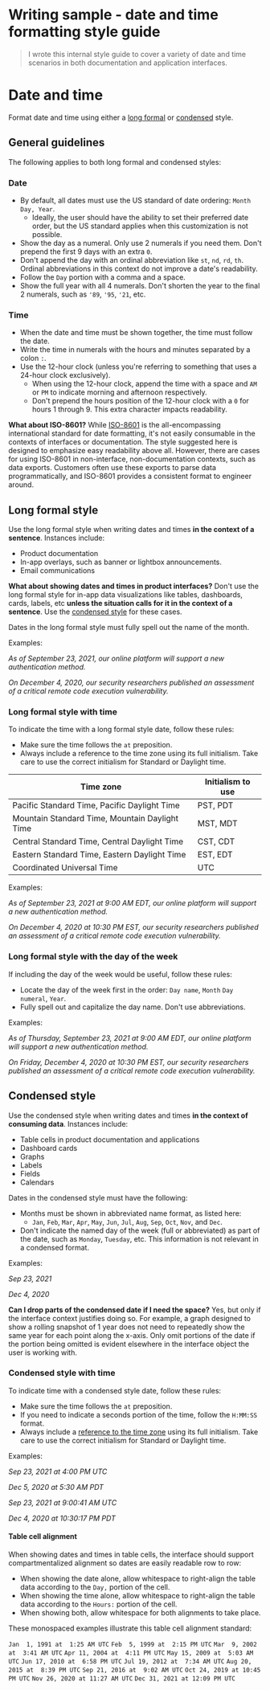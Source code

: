 # Writing sample - date and time formatting style guide

> I wrote this internal style guide to cover a variety of date and time scenarios in both documentation and application interfaces.

# Date and time

Format date and time using either a [long formal](#long-formal-style) or [condensed](#condensed-style) style.

## General guidelines

The following applies to both long formal and condensed styles:

### Date

* By default, all dates must use the US standard of date ordering: `Month Day, Year`.
  * Ideally, the user should have the ability to set their preferred date order, but the US standard applies when this customization is not possible.
* Show the day as a numeral. Only use 2 numerals if you need them. Don't prepend the first 9 days with an extra `0`.
* Don't append the day with an ordinal abbreviation like `st`, `nd`, `rd`, `th`. Ordinal abbreviations in this context do not improve a date's readability.
* Follow the `Day` portion with a comma and a space.
* Show the full year with all 4 numerals. Don't shorten the year to the final 2 numerals, such as `'89`, `'95`, `'21`, etc.

### Time

* When the date and time must be shown together, the time must follow the date.
* Write the time in numerals with the hours and minutes separated by a colon `:`.
* Use the 12-hour clock (unless you're referring to something that uses a 24-hour clock exclusively).
  * When using the 12-hour clock, append the time with a space and `AM` or `PM` to indicate morning and afternoon respectively.
  * Don't prepend the hours position of the 12-hour clock with a `0` for hours 1 through 9. This extra character impacts readability.

**What about ISO-8601?** While [ISO-8601](https://en.wikipedia.org/wiki/ISO_8601) is the all-encompassing international standard for date formatting, it's not easily consumable in the contexts of interfaces or documentation. The style suggested here is designed to emphasize easy readability above all. However, there are cases for using ISO-8601 in non-interface, non-documentation contexts, such as data exports. Customers often use these exports to parse data programmatically, and ISO-8601 provides a consistent format to engineer around.

## Long formal style

Use the long formal style when writing dates and times **in the context of a sentence**. Instances include:

* Product documentation
* In-app overlays, such as banner or lightbox announcements.
* Email communications

**What about showing dates and times in product interfaces?** Don't use the long formal style for in-app data visualizations like tables, dashboards, cards, labels, etc **unless the situation calls for it in the context of a sentence**. Use the [condensed style](#condensed-style) for these cases.

Dates in the long formal style must fully spell out the name of the month.

Examples:

_As of September 23, 2021, our online platform will support a new authentication method._

_On December 4, 2020, our security researchers published an assessment of a critical remote code execution vulnerability._

### Long formal style with time

To indicate the time with a long formal style date, follow these rules:

* Make sure the time follows the `at` preposition.
* Always include a reference to the time zone using its full initialism. Take care to use the correct initialism for Standard or Daylight time.

| Time zone | Initialism to use |
| --- | --- |
| Pacific Standard Time, Pacific Daylight Time | PST, PDT |
| Mountain Standard Time, Mountain Daylight Time | MST, MDT |
| Central Standard Time, Central Daylight Time | CST, CDT |
| Eastern Standard Time, Eastern Daylight Time | EST, EDT |
| Coordinated Universal Time | UTC |

Examples:

_As of September 23, 2021 at 9:00 AM EDT, our online platform will support a new authentication method._

_On December 4, 2020 at 10:30 PM EST, our security researchers published an assessment of a critical remote code execution vulnerability._

### Long formal style with the day of the week

If including the day of the week would be useful, follow these rules:

* Locate the day of the week first in the order: `Day name`, `Month` `Day numeral`, `Year`.
* Fully spell out and capitalize the day name. Don't use abbreviations.

Examples:

_As of Thursday, September 23, 2021 at 9:00 AM EDT, our online platform will support a new authentication method._

_On Friday, December 4, 2020 at 10:30 PM EST, our security researchers published an assessment of a critical remote code execution vulnerability._

## Condensed style

Use the condensed style when writing dates and times **in the context of consuming data**. Instances include:

* Table cells in product documentation and applications
* Dashboard cards
* Graphs
* Labels
* Fields
* Calendars

Dates in the condensed style must have the following:

* Months must be shown in abbreviated name format, as listed here:
  * `Jan`, `Feb`, `Mar`, `Apr`, `May`, `Jun`, `Jul`, `Aug`, `Sep`, `Oct`, `Nov`, and `Dec`.
* Don't indicate the named day of the week (full or abbreviated) as part of the date, such as `Monday`, `Tuesday`, etc. This information is not relevant in a condensed format.

Examples:

_Sep 23, 2021_

_Dec 4, 2020_

**Can I drop parts of the condensed date if I need the space?** Yes, but only if the interface context justifies doing so. For example, a graph designed to show a rolling snapshot of 1 year does not need to repeatedly show the same year for each point along the x-axis. Only omit portions of the date if the portion being omitted is evident elsewhere in the interface object the user is working with.

### Condensed style with time

To indicate time with a condensed style date, follow these rules:

* Make sure the time follows the `at` preposition.
* If you need to indicate a seconds portion of the time, follow the `H:MM:SS` format.
* Always include a [reference to the time zone](#long-formal-style-with-time) using its full initialism. Take care to use the correct initialism for Standard or Daylight time.

Examples:

_Sep 23, 2021 at 4:00 PM UTC_

_Dec 5, 2020 at 5:30 AM PDT_

_Sep 23, 2021 at 9:00:41 AM UTC_

_Dec 4, 2020 at 10:30:17 PM PDT_

#### Table cell alignment

When showing dates and times in table cells, the interface should support compartmentalized alignment so dates are easily readable row to row:

* When showing the date alone, allow whitespace to right-align the table data according to the `Day,` portion of the cell.
* When showing the time alone, allow whitespace to right-align the table data according to the `Hours:` portion of the cell.
* When showing both, allow whitespace for both alignments to take place.

These monospaced examples illustrate this table cell alignment standard:

`Jan  1, 1991 at  1:25 AM UTC`
`Feb  5, 1999 at  2:15 PM UTC`
`Mar  9, 2002 at  3:41 AM UTC`
`Apr 11, 2004 at  4:11 PM UTC`
`May 15, 2009 at  5:03 AM UTC`
`Jun 17, 2010 at  6:58 PM UTC`
`Jul 19, 2012 at  7:34 AM UTC`
`Aug 20, 2015 at  8:39 PM UTC`
`Sep 21, 2016 at  9:02 AM UTC`
`Oct 24, 2019 at 10:45 PM UTC`
`Nov 26, 2020 at 11:27 AM UTC`
`Dec 31, 2021 at 12:09 PM UTC`
